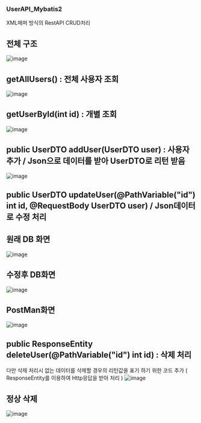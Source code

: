 ### UserAPI_Mybatis2
XML매퍼 방식의 RestAPI CRUD처리


## 전체 구조
![image](https://github.com/user-attachments/assets/df31ed70-d621-46a9-953a-e766b03a0460)

## getAllUsers() : 전체 사용자 조회
![image](https://github.com/user-attachments/assets/1ac4fa2d-1dc7-4d38-a653-8c9e508f9291)

## getUserById(int id) : 개별 조회
![image](https://github.com/user-attachments/assets/f96547a2-1676-4a51-a8c8-c8b66f028beb)

## public UserDTO addUser(UserDTO user) : 사용자 추가 / Json으로 데이터를 받아 UserDTO로 리턴 받음
![image](https://github.com/user-attachments/assets/a5645ec5-77bc-401c-b23d-fb160ab8c107)


## public UserDTO updateUser(@PathVariable("id") int id, @RequestBody UserDTO user)  / Json데이터로 수정 처리
## 원래 DB 화면
![image](https://github.com/user-attachments/assets/d2661927-d030-4970-9385-aa6af65acf21)

## 수정후 DB화면
![image](https://github.com/user-attachments/assets/c212b357-e3ac-4be7-8af6-a18df8eff60e)

## PostMan화면
![image](https://github.com/user-attachments/assets/f693c2f4-7185-40a5-bd8b-714867b9e78e)

## public ResponseEntity<String> deleteUser(@PathVariable("id") int id) : 삭제 처리
다만 삭제 처리시 없는 데이터를 삭제할 경우의 리턴값을 표기 하기 위한 코드 추가 ( ResponseEntity를 이용하여 Http응답을 받아 처리 )
![image](https://github.com/user-attachments/assets/aa0ffc9c-dc3e-49dd-8ed3-33d6acd86b81)

## 정상 삭제
![image](https://github.com/user-attachments/assets/ff71e616-a0c6-4564-8502-dc9d99961340)


